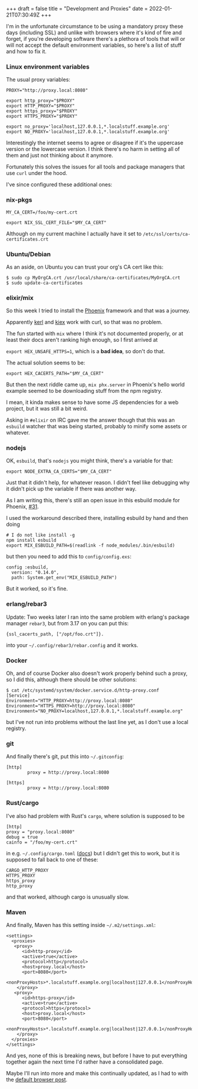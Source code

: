 +++
draft = false
title = "Development and Proxies"
date = 2022-01-21T07:30:49Z
+++

I'm in the unfortunate circumstance to be using a mandatory proxy these days
(including SSL) and unlike with browsers where it's kind of fire and forget,
if you're developing software there's a plethora of tools that will or will
not accept the default environment variables, so here's a list of stuff and
how to fix it.

### Linux environment variables

The usual proxy variables:

```
PROXY="http://proxy.local:8080"

export http_proxy="$PROXY"
export HTTP_PROXY="$PROXY"
export https_proxy="$PROXY"
export HTTPS_PROXY="$PROXY"

export no_proxy='localhost,127.0.0.1,*.localstuff.example.org'
export NO_PROXY='localhost,127.0.0.1,*.localstuff.example.org'
```

Interestingly the internet seems to agree or disagree if it's the uppercase
version or the lowercase version. I think there's no harm in setting all of
them and just not thinking about it anymore.

Fortunately this solves the issues for all tools and package managers that
use `curl` under the hood.

I've since configured these additional ones:

### nix-pkgs

```
MY_CA_CERT=/foo/my-cert.crt

export NIX_SSL_CERT_FILE="$MY_CA_CERT"
```

Although on my current machine I actually have it set
to `/etc/ssl/certs/ca-certificates.crt`

### Ubuntu/Debian

As an aside, on Ubuntu you can trust your org's CA cert like this:

```
$ sudo cp MyOrgCA.crt /usr/local/share/ca-certificates/MyOrgCA.crt
$ sudo update-ca-certificates
```

### elixir/mix

So this week I tried to install the [Phoenix][phx] framework and that was a journey.

Apparently [kerl][kerl] and [kiex][kiex] work with curl, so that was no problem.

The fun started with `mix` where I think it's not documented properly, or at
least their docs aren't ranking high enough, so I first arrived at

`export HEX_UNSAFE_HTTPS=1`, which is a **bad idea**, so don't do that.

The actual solution seems to be:

```
export HEX_CACERTS_PATH="$MY_CA_CERT"
```

But then the next riddle came up, `mix phx.server` in Phoenix's hello world
example seemed to be downloading stuff from the npm registry.

I mean, it kinda makes sense to have
some JS dependencies for a web project, but it was still a bit weird.

Asking in `#elixir` on IRC gave me the answer though that this was an `esbuild`
watcher that was being started, probably to minify some assets or whatever.

### nodejs

OK, `esbuild`, that's `nodejs` you might think, there's a variable for that:

```
export NODE_EXTRA_CA_CERTS="$MY_CA_CERT"
```

Just that it didn't help, for whatever reason. I didn't feel like debugging
why it didn't pick up the variable if there was another way.

As I am writing this, there's still an open issue in this esbuild 
module for Phoenix, [#31](https://github.com/phoenixframework/esbuild/issues/31).

I used the workaround described there, installing esbuild by hand and then
doing

```
# I do not like install -g
npm install esbuild 
export MIX_ESBUILD_PATH=$(readlink -f node_modules/.bin/esbuild)
```

but then you need to add this to `config/config.exs`:

```
config :esbuild,
  version: "0.14.0",
  path: System.get_env("MIX_ESBUILD_PATH")
```

But it worked, so it's fine.

### erlang/rebar3

Update: Two weeks later I ran into the same problem with erlang's package
manager `rebar3`, but from 3.17 on you can put this:

```
{ssl_cacerts_path, ["/opt/foo.crt"]}.
```

into your `~/.config/rebar3/rebar.config` and it works.

### Docker

Oh, and of course Docker also doesn't work properly behind such a proxy,
so I did this, although there should be other solutions:

```
$ cat /etc/systemd/system/docker.service.d/http-proxy.conf
[Service]
Environment="HTTP_PROXY=http://proxy.local:8080"
Environment="HTTPS_PROXY=http://proxy.local:8080"
Environment="NO_PROXY=localhost,127.0.0.1,*.localstuff.example.org"
```

but I've not run into problems without the last line yet, as I don't use
a local registry.

### git

And finally there's git, put this into `~/.gitconfig`:

```
[http]
        proxy = http://proxy.local:8080

[https]
        proxy = http://proxy.local:8080
```

### Rust/cargo

I've also had problem with Rust's `cargo`, where solution is supposed to be

```
[http]
proxy = "proxy.local:8080"
debug = true
cainfo = "/foo/my-cert.crt"
```

in e.g. `~/.config/cargo.toml` ([docs][rustdocs]) but I didn't get this
to work, but it is supposed to fall back to one of these:

```
CARGO_HTTP_PROXY
HTTPS_PROXY
https_proxy
http_proxy
```

and that worked, although cargo is unusually slow.

### Maven

And finally, Maven has this setting inside `~/.m2/settings.xml`:

```
<settings>
  <proxies>
   <proxy>
      <id>http-proxy</id>
      <active>true</active>
      <protocol>http</protocol>
      <host>proxy.local</host>
      <port>8080</port>
      <nonProxyHosts>*.localstuff.example.org|localhost|127.0.0.1</nonProxyHosts>
    </proxy>
   <proxy>
      <id>https-proxy</id>
      <active>true</active>
      <protocol>https</protocol>
      <host>proxy.local</host>
      <port>8080</port>
      <nonProxyHosts>*.localstuff.example.org|localhost|127.0.0.1</nonProxyHosts>
    </proxy>
  </proxies>
</settings>
```

And yes, none of this is breaking news, but before I have to put everything
together again the next time I'd rather have a consolidated page.

Maybe I'll run into more and make this continually updated, as I had to with
the [default browser post](https://f5n.org/blog/2013/default-browser-linux/).

[phx]: https://www.phoenixframework.org/
[kerl]: https://github.com/kerl/kerl
[kiex]: https://github.com/taylor/kiex
[rustdocs]: https://doc.rust-lang.org/cargo/reference/config.html
